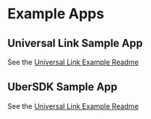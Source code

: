 # Example Apps

## Universal Link Sample App

See the [Universal Link Example Readme](./UniversalLinkExample/README.md)


## UberSDK Sample App

See the [Universal Link Example Readme](./UberSDK/README.md)
